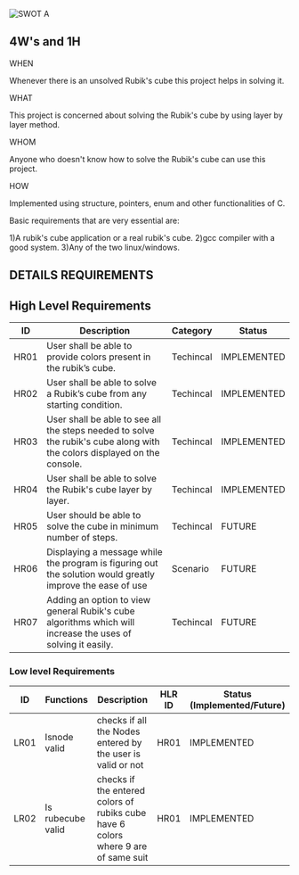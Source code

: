 
![SWOT A](https://user-images.githubusercontent.com/71684969/146224380-f09c1315-e5db-4441-9420-8b970bd9a05b.png)



## 4W's and 1H

WHEN

Whenever there is an unsolved Rubik's cube this project helps in solving it. 

WHAT

This project is concerned about solving the Rubik's cube by using layer by layer method.

WHOM

Anyone who doesn't know how to solve the Rubik's cube can use this project.
 
HOW

Implemented using structure, pointers, enum and other functionalities of C.

Basic requirements that are very essential are:

1)A rubik's cube application or a real rubik's cube.
2)gcc compiler with a good system.
3)Any of the two linux/windows.

## DETAILS REQUIREMENTS
## High Level Requirements 
| ID | Description | Category | Status | 
| ----- | ----- | ------- | ---------|
| HR01 | User shall be able to provide colors present in the rubik’s cube. | Techincal | IMPLEMENTED | 
| HR02 | User shall be able to solve a Rubik’s cube from any starting condition. | Techincal | IMPLEMENTED |
| HR03 | User shall be able to see all the steps needed to solve the rubik's cube along with the colors displayed on the console. | Techincal | IMPLEMENTED |
| HR04 |User shall be able to solve the Rubik's cube layer by layer. | Techincal | IMPLEMENTED |
| HR05 | User should be able to solve the cube in minimum number of steps. | Techincal | FUTURE |
| HR06 | Displaying a message while the program is figuring out the solution would greatly improve the ease of use | Scenario | FUTURE |
| HR07 |Adding an option to view general Rubik's cube algorithms which will increase the uses of solving it easily. | Techincal | FUTURE |

### Low level Requirements
 
| ID | Functions | Description | HLR ID | Status (Implemented/Future) |
| ------ |------- |--------- | ------ | ----- |
|LR01| Isnode valid | checks if all the Nodes entered by the user is valid or not|HR01|IMPLEMENTED|
|LR02| Is rubecube valid | checks if the entered colors of rubiks cube have 6 colors where 9 are of same suit |HR01|IMPLEMENTED|

